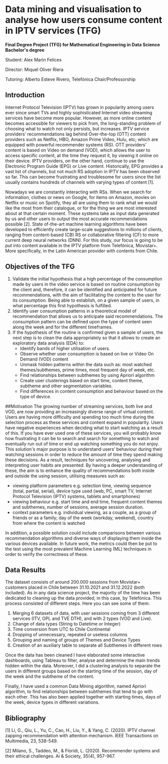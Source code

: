 # Data mining and visualisation to analyse how users consume content in IPTV services (TFG)
 **Final Degree Project (TFG) for Mathematical Engineering in Data Science Bachelor's degree**

Student: Alex Marin Felices

Director: Miquel Oliver Riera

Tutoring: Alberto Esteve Rivero, Telefónica Chair/Professorship

## Introduction
Internet Protocol Television (IPTV) has grown in popularity among users ever since smart
TVs and highly sophisticated Internet video streaming services have become more popular.
However, as more online content becomes accessible for viewers to pick from, the
long-standing problem of choosing what to watch not only persists, but increases. IPTV
service providers’ recommendations lag behind Over-the-top (OTT) content providers such
as Netflix, HBO, Amazon Prime Video, Hulu, etc; which are equipped with powerful
recommender systems (RS). OTT providers’ content is based on Video on demand (VOD),
which allows the user to access specific content, at the time they request it, by viewing it
online on their device. IPTV providers, on the other hand, continue to use the Electronic
Program Guide (EPG) or Live content. Historically, EPG provides a vast list of channels, but
not much RS adoption in IPTV has been observed so far. This can become frustrating and
troublesome for users since the list usually contains hundreds of channels with varying types
of content [1].

Nowadays we are constantly interacting with RSs. When we search for information, clothes
or news on Google, for items on Amazon, movies on Netflix or music on Spotify, they all are
using them to rank what we would like the most from their catalogue, or for the thing we are
most interested about at that certain moment. These systems take as input data generated
by us and other users to output the most accurate recommendations possible [2]. State
of-the-art machine learning algorithms have been developed to efficiently create large-scale
suggestions to millions of clients, ranging from content-based (CB) RS or collaborative
filtering (CF) to more current deep neural networks (DNN). For this study, our focus is going
to be put into content available in the IPTV platform from Telefónica, Movistar+. More
specifically, in the Latin American provider with contents from Chile.

## Objectives of the TFG

1. Validate the initial hypothesis that a high percentage of the consumption made by
users in the video service is based on routine consumption by the client and,
therefore, it can be identified and anticipated for future recommendations, with the
aim of facilitating the content to the user for its consumption. Being able to establish,
on a given sample of users, in what percentage this first hypothesis is fulfilled.
2. Identify user consumption patterns in a theoretical model of recommendation that
allows us to anticipate said recommendations. The consumption pattern can be
defined upon the type of content seen along the week and for the different
timeframes.
3. If the hypothesis of the routine is confirmed given a sample of users, the next step is
to clean the data appropriately so that it allows to create an exploratory data analysis
(EDA) to:
     * Identify bands of higher utilisation of users.
     * Observe whether user consumption is based on live or Video On Demand
     (VOD) content
     * Unmask hidden patterns within the data such as: most watched
     themes/subthemes, prime times, most frequent day of week, etc.
     * Find relationships between subthemes by using Apriori algorithm
     * Create user clusterings based on start time, content theme, subtheme and
     other segmentation variables.
     * Find differences in content consumption and behaviour based on the type of
     device.

##Motivation
The growing number of streaming services, both live and VOD, are now providing an
increasingly diverse range of virtual content. Users are having more difficulty and spending
too much time during the selection process as these services and content expand in
popularity. Users have negative experiences when deciding what to start watching as a
result of this. If you have ever used one of these services, you will probably know how
frustrating it can be to search and search for something to watch and eventually run out of
time or end up watching something you do not enjoy.
This solution's major purpose is to understand users’ behaviour during their watching
sessions in order to reduce the amount of time they spend making these decisions. As a
result, techniques for uncovering, analysing and interpreting user habits are presented. By
having a deeper understanding of these, the aim is to enhance the quality of
recommendations both inside and outside the using session, utilising measures such as:
   * viewing platform parameters e.g. selection time, viewing sequence (total, partial,
   serial), device type used (web, PC, smart TV, Internet Protocol Television (IPTV)
   systems, tablets and smartphones)
   * viewing behaviour e.g. start time and end time, frequent content themes and
   subthemes, number of sessions, average session duration.
   * context parameters e.g. individual viewing, as a couple, as a group of friends or as a
   family; day of the week (workday, weekend), country from where the content is
   watched
   
In addition, a possible solution could include comparisons between various recommendation
algorithms and diverse ways of displaying them inside the various devices available. In
future work, the metrics could then be put to the test using the most prevalent Machine
Learning (ML) techniques in order to verify the correctness of these.

## Data Results
The dataset consists of around 200.000 sessions from Movistar+ customers placed in Chile
between 31.10.2021 and 31.12.2022 (both included). As in any data science project, the
majority of the time has been dedicated to cleaning up the data provided, in this case, by
Telefónica. This process consisted of different steps. Here you can see some of them:
   1. Merging 6 datasets of data, with user sessions coming from 3 different services (ITV,
   OPL and TVE DTH), and with 2 types (VOD and Live).
   2. Change of data types (String to Datetime or Integer)
   3. Time conversion from UTC to Chile Continental
   4. Dropping of unnecessary, repeated or useless columns
   5. Grouping and naming of groups of Themes and Device Types
   6. Creation of an auxiliary table to separate all Subthemes in different rows
   
Once the data has been cleaned I have elaborated some interactive dashboards, using
Tableau to filter, analyse and determine the main trends hidden within the data.
Moreover, I did a clustering analysis to separate the users in different groups based on the
starting time of the session, day of the week and the subtheme of the content.

Finally, I have used a common Data Mining algorithm, named Apriori algorithm, to find
relationships between subthemes that tend to go with each other. This has also been applied
together with starting times, days of the week, device types in different variations.


## Bibliography

[1] Li, G., Qiu, L., Yu, C., Cao, H., Liu, Y., & Yang, C. (2020). IPTV channel zapping
recommendation with attention mechanism. IEEE Transactions on Multimedia, 23, 538-549.

[2] Milano, S., Taddeo, M., & Floridi, L. (2020). Recommender systems and their ethical
challenges. Ai & Society, 35(4), 957-967.
